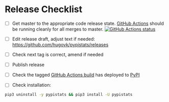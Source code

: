# Release Checklist

- [ ] Get master to the appropriate code release state.
      [GitHub Actions](https://github.com/hugovk/pypistats/actions) should be running
      cleanly for all merges to master.
      [![GitHub Actions status](https://github.com/hugovk/pypistats/workflows/Test/badge.svg)](https://github.com/hugovk/pypistats/actions)

- [ ] Edit release draft, adjust text if needed:
      https://github.com/hugovk/pypistats/releases

- [ ] Check next tag is correct, amend if needed

- [ ] Publish release

- [ ] Check the tagged
      [GitHub Actions build](https://github.com/hugovk/pypistats/actions/workflows/deploy.yml)
      has deployed to [PyPI](https://pypi.org/project/pypistats/#history)

- [ ] Check installation:

```bash
pip3 uninstall -y pypistats && pip3 install -U pypistats
```
